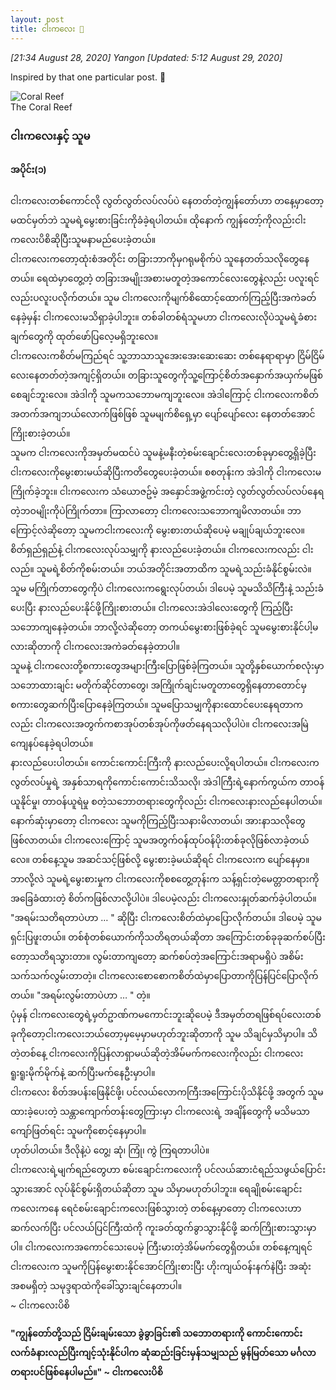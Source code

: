 ```yaml
---
layout: post
title: ငါးကလေး 🐠
---
```


*[21:34 August 28, 2020] Yangon [Updated: 5:12 August 29, 2020]* 

Inspired by that one particular post. 💜

![Coral Reef](https://lh3.googleusercontent.com/pw/ACtC-3eiosuXAqRdeWtZbTXYJCyuDqmKUi3P6XiY_BONr6CDtzfeTDBRO6C9bWYG68n_4wI6bqcI6MsaeT5sD6viblxV4u29s1nOJRrS35zYrSNhDBtlbowce3lvK8RsJWzPJ-qWKJKeYX6lGmMdPnWddHD0Og=w500-no?authuser=0)  
The Coral Reef  

### ငါးကလေးနှင့် သူမ  

#### အပိုင်း(၁)

ငါးကလေးတစ်ကောင်လို လွတ်လွတ်လပ်လပ်ပဲ နေတတ်တဲ့ကျွန်တော်ဟာ တနေ့မှာတော့ မထင်မှတ်ဘဲ သူမရဲ့မွေးစားခြင်းကိုခံခဲ့ရပါတယ်။ ထိုနောက် ကျွန်တော့်ကိုလည်းငါးကလေးပိစိဆိုပြီးသူမနာမည်ပေးခဲ့တယ်။  
ငါးကလေးကတော့ထုံးစံအတိုင်း တခြားဘာကိုမှဂရုမစိုက်ပဲ သူနေတတ်သလိုတွေနေတယ်။ ရေထဲမှာတွေ့တဲ့ တခြားအမျိုးအစားမတူတဲ့အကောင်လေးတွေနဲ့လည်း ပလူးရင်လည်းပလူးပလိုက်တယ်။ သူမ ငါးကလေးကိုမျက်စိထောင့်ထောက်ကြည့်ပြီးအကဲခတ်နေခဲ့မှန်း ငါးကလေးမသိရှာခဲ့ပါဘူး။ တစ်ခါတစ်ရံသူမဟာ ငါးကလေးလိုပဲသူမရဲ့ခံစားချက်တွေကို ထုတ်ဖော်ပြလေ့မရှိဘူးလေ။  
ငါးကလေးကစိတ်မကြည်ရင် သူ့ဘာသာသူအေးအေးဆေးဆေး တစ်နေရာရာမှာ ငြိမ်ငြိမ်လေးနေတတ်တဲ့အကျင့်ရှိတယ်။ တခြားသူတွေကိုသူ့ကြောင့်စိတ်အနှောက်အယှက်မဖြစ်စေချင်ဘူးလေ။ အဲဒါကို သူမကသဘောမကျဘူးလေ။ အဲဒါကြောင့် ငါးကလေးကစိတ်အတက်အကျဘယ်လောက်ဖြစ်ဖြစ် သူမမျက်စိရှေ့မှာ ပျော်ပျော်လေး နေတတ်အောင် ကြိုးစားခဲ့တယ်။  
သူမက ငါးကလေးကိုအမှတ်မထင်ပဲ သူမနဲ့မနီးတဲ့စမ်းချောင်းလေးတစ်ခုမှာတွေ့ရှိခဲ့ပြီး ငါးကလေးကိုမွေးစားမယ်ဆိုပြီးကတိတွေပေးခဲ့တယ်။ စစတုန်းက အဲဒါကို ငါးကလေးမကြိုက်ခဲ့ဘူး။ ငါးကလေးက သံယောဇဥ်မဲ့ အနှောင်အဖွဲ့ကင်းတဲ့ လွတ်လွတ်လပ်လပ်နေရတဲ့ဘဝမျိုးကိုပဲကြိုက်တာ။ ကြာလာတော့ ငါးကလေးသဘောကျမိလာတယ်။ ဘာကြောင့်လဲဆိုတော့ သူမကငါးကလေးကို မွေးစားတယ်ဆိုပေမဲ့ မချုပ်ချယ်ဘူးလေ။ စိတ်ရှည်ရှည်နဲ့ ငါးကလေးလုပ်သမျှကို နားလည်ပေးခဲ့တယ်။ ငါးကလေးကလည်း ငါးလည်။ သူမရဲ့စိတ်ကိုစမ်းတယ်။ ဘယ်အတိုင်းအတာထိက သူမရဲ့သည်းခံနိုင်စွမ်းလဲ။ သူမ မကြိုက်တာတွေကိုပဲ ငါးကလေးကရွေးလုပ်တယ်၊ ဒါပေမဲ့ သူမသိသိကြီးနဲ့ သည်းခံပေးပြီး နားလည်ပေးနိုင်ဖို့ကြိုးစားတယ်။ ငါးကလေးအဲဒါလေးတွေကို ကြည့်ပြီးသဘောကျနေခဲ့တယ်။ ဘာလို့လဲဆိုတော့ တကယ်မွေးစားဖြစ်ခဲ့ရင် သူမမွေးစားနိုင်ပါ့မလားဆိုတာကို ငါးကလေးအကဲခတ်နေခဲ့တာပါ။  
သူမနဲ့ ငါးကလေးတို့စကားတွေအများကြီးပြောဖြစ်ခဲ့ကြတယ်။ သူတို့နှစ်ယောက်စလုံးမှာ သဘောထားချင်း မတိုက်ဆိုင်တာတွေ၊ အကြိုက်ချင်းမတူတာတွေရှိနေတာတောင်မှ စကားတွေဆက်ပြီးပြောနေခဲ့ကြတယ်။ သူမပြောသမျှကိုနားထောင်ပေးနေရတာကလည်း ငါးကလေးအတွက်ကစာအုပ်တစ်အုပ်ကိုဖတ်နေရသလိုပါပဲ။ ငါးကလေးအမြဲကျေနပ်နေခဲ့ရပါတယ်။  
နားလည်ပေးပါတယ်။ ကောင်းကောင်းကြီးကို နားလည်ပေးလို့ရပါတယ်။ ငါးကလေးက လွတ်လပ်မှုရဲ့ အနှစ်သာရကိုကောင်းကောင်းသိသလို၊ အဲဒါကြီးရဲ့နောက်ကွယ်က တာဝန်ယူနိုင်မှု၊ တာဝန်ယူရဲမှု စတဲ့သဘောတရားတွေကိုလည်း ငါးကလေးနားလည်နေပါတယ်။  
နောက်ဆုံးမှာတော့ ငါးကလေး သူမကိုကြည့်ပြီးသနားမိလာတယ်၊ အားနာသလိုတွေဖြစ်လာတယ်။  ငါးကလေးကြောင့် သူမအတွက်ဝန်ထုပ်ဝန်ပိုးတစ်ခုလိုဖြစ်လာခဲ့တယ်လေ။ တစ်နေ့သူမ အဆင်သင့်ဖြစ်လို့ မွေးစားခဲ့မယ်ဆိုရင် ငါးကလေးက ပျော်နေမှာ။ ဘာလို့လဲ သူမရဲ့မွေးစားမှုက ငါးကလေးကိုစစတွေ့တုန်းက သန့်ရှင်းတဲ့မေတ္တာတရားကိုအခြေခံထားတဲ့ စိတ်ကဖြစ်လာလို့ပါပဲ။ ဒါပေမဲ့လည်း ငါးကလေးနှုတ်ဆက်ခဲ့ပါတယ်။  
"အရမ်းသတိရတာပဲဟာ … " ဆိုပြီး ငါးကလေးစိတ်ထဲမှာပြောလိုက်တယ်။ ဒါပေမဲ့ သူမရှင်းပြဖူးတယ်။ တစ်စုံတစ်ယောက်ကိုသတိရတယ်ဆိုတာ အကြောင်းတစ်ခုခုဆက်စပ်ပြီးတော့သတိရသွားတာ။ လွမ်းတာကျတော့ ဆက်စပ်တဲ့အကြောင်းအရာမရှိပဲ အစိမ်းသက်သက်လွမ်းတာတဲ့။ ငါးကလေးစောစောကစိတ်ထဲမှာပြောတာကိုပြန်ပြင်ပြောလိုက်တယ်။  "အရမ်းလွမ်းတာပဲဟာ … " တဲ့။  
ပုံမှန် ငါးကလေးတွေရဲ့မှတ်ဥာဏ်ကမကောင်းဘူးဆိုပေမဲ့ ဒီအမှတ်တရဖြစ်ရပ်လေးတစ်ခုကိုတော့ငါးကလေးဘယ်တော့မှမေ့မှာမဟုတ်ဘူးဆိုတာကို သူမ သိချင်မှသိမှာပါ။ သိတဲ့တစ်နေ့ ငါးကလေးကိုပြန်လာရှာမယ်ဆိုတဲ့အိမ်မက်ကလေးကိုလည်း ငါးကလေးရူးရူးမိုက်မိုက်နဲ့ ဆက်ပြီးမက်နေဦးမှာပါ။  
ငါးကလေး စိတ်အပန်းဖြေနိုင်ဖို့၊ ပင်လယ်လောကကြီးအကြောင်းပိုသိနိုင်ဖို့ အတွက် သူမထားခဲ့ပေးတဲ့ သန္တာကျောက်တန်းတွေကြားမှာ ငါးကလေးရဲ့ အချိန်တွေကို မသိမသာကျော်ဖြတ်ရင်း သူမကိုစောင့်နေမှာပါ။  
ဟုတ်ပါတယ်။ ဒီလိုနဲ့ပဲ တွေ့၊ ဆုံ၊ ကြုံ၊ ကွဲ ကြရတာပါပဲ။  
ငါးကလေးရဲ့မျက်ရည်တွေဟာ စမ်းချောင်းကလေးကို ပင်လယ်ဆားငံရည်သဖွယ်ပြောင်းသွားအောင် လုပ်နိုင်စွမ်းရှိတယ်ဆိုတာ သူမ သိမှာမဟုတ်ပါဘူး။ ရေချိုစမ်းချောင်းကလေးကနေ ရေငံစမ်းချောင်းကလေးဖြစ်သွားတဲ့ တစ်နေ့မှာတော့ ငါးကလေးဟာ ဆက်လက်ပြီး ပင်လယ်ပြင်ကြီးထဲကို ကူးခတ်ထွက်ခွာသွားနိုင်ဖို့ ဆက်ကြိုးစားသွားမှာပါ။ ငါးကလေးကအကောင်သေးပေမဲ့ ကြီးမားတဲ့အိမ်မက်တွေရှိတယ်။ တစ်နေ့ကျရင် ငါးကလေးက သူမကိုပြန်မွေးစားနိုင်အောင်ကြိုးစားပြီး ဟိုးကျယ်ဝန်းနက်နဲပြီး အဆုံးအစမရှိတဲ့ သမုဒ္ဒရာထဲကိုခေါ်သွားချင်နေတာပါ။  
~ ငါးကလေးပိစိ 

**"ကျွန်တော်တို့သည် ငြိမ်းချမ်းသော ခွဲခွာခြင်း၏ သဘောတရားကို ကောင်းကောင်းလက်ခံနားလည်ပြီးကျင့်သုံးနိုင်ပါက ဆုံဆည်းခြင်းမှန်သမျှသည် မွန်မြတ်သော မင်္ဂလာတရားပင်ဖြစ်နေပါမည်။" ~ ငါးကလေးပိစိ**
